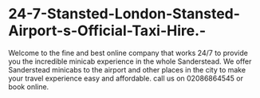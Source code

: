 # 24-7-Stansted-London-Stansted-Airport-s-Official-Taxi-Hire.-
Welcome to the fine and best online company that works 24/7 to provide you the incredible minicab experience in the whole Sanderstead. We offer Sanderstead minicabs to the airport and other places in the city to make your travel experience easy and affordable. call us on 02086864545 or book online.
